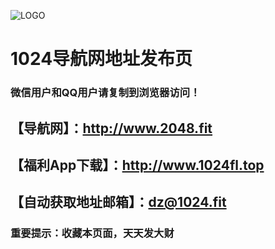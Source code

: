 ![LOGO](https://s2.ax1x.com/2019/07/28/ele0W8.jpg)
# 1024导航网地址发布页
### 微信用户和QQ用户请复制到浏览器访问！
## 【导航网】：http://www.2048.fit
## 【福利App下载】：http://www.1024fl.top
## 【自动获取地址邮箱】：dz@1024.fit
### 重要提示：收藏本页面，天天发大财
